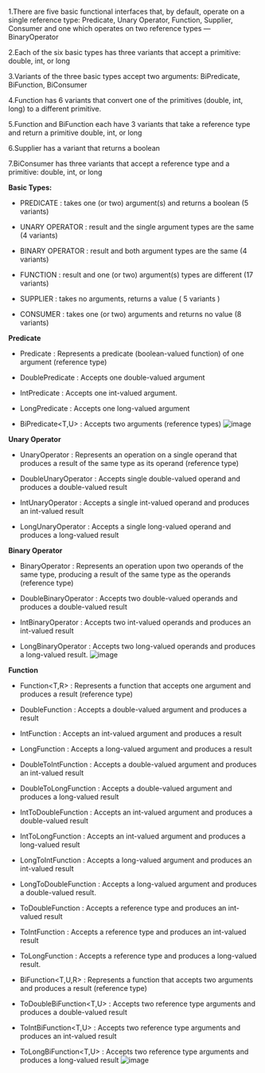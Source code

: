 



1.There are five basic functional interfaces that, by default, operate on a single reference type: Predicate, Unary Operator, Function, Supplier, Consumer and one which operates on two reference types — BinaryOperator

2.Each of the six basic types has three variants that accept a primitive: double, int, or long

3.Variants of the three basic types accept two arguments: BiPredicate, BiFunction, BiConsumer

4.Function has 6 variants that convert one of the primitives (double, int, long) to a different primitive.

5.Function and BiFunction each have 3 variants that take a reference type and return a primitive double, int, or long

6.Supplier has a variant that returns a boolean

7.BiConsumer has three variants that accept a reference type and a primitive: double, int, or long

**Basic Types:**

- PREDICATE               : 	takes one (or two) argument(s) and returns a boolean (5 variants)

- UNARY OPERATOR          : 	result and the single argument types are the same (4 variants)

- BINARY OPERATOR         : 	result and both argument types are the same (4 variants)

- FUNCTION                : 	result and one (or two) argument(s) types are different (17 variants)

- SUPPLIER                : 	takes no arguments, returns a value ( 5 variants )

- CONSUMER                : 	takes one (or two) arguments and returns no value (8 variants)

**Predicate**    

- Predicate<T> : Represents a predicate (boolean-valued function) of one argument  (reference type)

- DoublePredicate : Accepts one double-valued argument

- IntPredicate : Accepts one int-valued argument.

- LongPredicate : Accepts one long-valued argument

- BiPredicate<T,U> : Accepts two arguments  (reference types)
  ![image](https://user-images.githubusercontent.com/20484835/218272973-a4f0f815-2554-4506-a05d-34278817ee30.png)


**Unary Operator**

- UnaryOperator<T> : Represents an operation on a single operand that produces a result of the same type as its operand  (reference type)

- DoubleUnaryOperator : Accepts single double-valued operand and produces a double-valued result

- IntUnaryOperator : Accepts a single int-valued operand and produces an int-valued result

- LongUnaryOperator : Accepts a single long-valued operand and produces a long-valued result
  
**Binary Operator**

- BinaryOperator<T> : Represents an operation upon two operands of the same type, producing a result of the same type as the operands  (reference type)

- DoubleBinaryOperator : Accepts two double-valued operands and produces a double-valued result

- IntBinaryOperator : Accepts two int-valued operands and produces an int-valued result

- LongBinaryOperator : Accepts two long-valued operands and produces a long-valued result.
    ![image](https://user-images.githubusercontent.com/20484835/218273140-43012f56-3134-4fbe-9dc7-3c11fd70adb9.png)

**Function**
- Function<T,R> : Represents a function that accepts one argument and produces a result (reference type)

- DoubleFunction<R> : Accepts a double-valued argument and produces a result

- IntFunction<R> : Accepts an int-valued argument and produces a result

- LongFunction<R> : Accepts a long-valued argument and produces a result

- DoubleToIntFunction : Accepts a double-valued argument and produces an int-valued result

- DoubleToLongFunction : Accepts a double-valued argument and produces a long-valued result

- IntToDoubleFunction : Accepts an int-valued argument and produces a double-valued result

- IntToLongFunction : Accepts an int-valued argument and produces a long-valued result

- LongToIntFunction : Accepts a long-valued argument and produces an int-valued result

- LongToDoubleFunction : Accepts a long-valued argument and produces a double-valued result.

- ToDoubleFunction<T> : Accepts a reference type and produces an int-valued result

- ToIntFunction<T> : Accepts a reference type and produces an int-valued result

- ToLongFunction<T> : Accepts a reference type and produces a long-valued result.

- BiFunction<T,U,R> : Represents a function that accepts two arguments and produces a result (reference type)

- ToDoubleBiFunction<T,U> : Accepts two reference type arguments and produces a double-valued result

- ToIntBiFunction<T,U> : Accepts two reference type arguments and produces an int-valued result

- ToLongBiFunction<T,U> : Accepts two reference type arguments and produces a long-valued result 
    ![image](https://user-images.githubusercontent.com/20484835/218273330-7840e091-da0a-4b5c-9a62-41ad7aaaac88.png)



